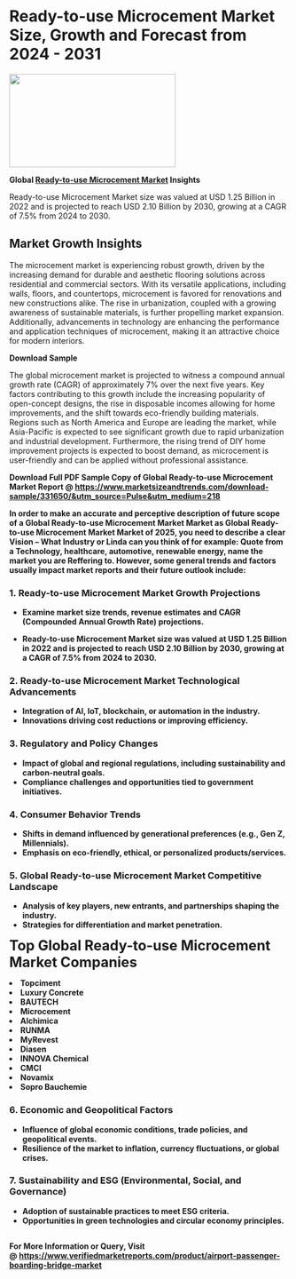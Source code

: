 <H1>Ready-to-use Microcement Market Size, Growth and Forecast from 2024 - 2031</H1><img class="aligncenter size-medium wp-image-584254" src="https://thirdeyenews.in/wp-content/uploads/2024/09/Global-Market-Research-300x168.jpeg" alt="" width="300" height="168" /><p><strong>Global&nbsp;<a href="https://www.marketsizeandtrends.com/download-sample/331650/&amp;utm_source=Pulse&amp;utm_medium=218">Ready-to-use Microcement Market</a> Insights</strong></p><p>Ready-to-use Microcement Market size was valued at USD 1.25 Billion in 2022 and is projected to reach USD 2.10 Billion by 2030, growing at a CAGR of 7.5% from 2024 to 2030.</p><p><h2>Market Growth Insights</h2> <p>The microcement market is experiencing robust growth, driven by the increasing demand for durable and aesthetic flooring solutions across residential and commercial sectors. With its versatile applications, including walls, floors, and countertops, microcement is favored for renovations and new constructions alike. The rise in urbanization, coupled with a growing awareness of sustainable materials, is further propelling market expansion. Additionally, advancements in technology are enhancing the performance and application techniques of microcement, making it an attractive choice for modern interiors.</p> <p><strong>Download Sample</strong></p> <p>The global microcement market is projected to witness a compound annual growth rate (CAGR) of approximately 7% over the next five years. Key factors contributing to this growth include the increasing popularity of open-concept designs, the rise in disposable incomes allowing for home improvements, and the shift towards eco-friendly building materials. Regions such as North America and Europe are leading the market, while Asia-Pacific is expected to see significant growth due to rapid urbanization and industrial development. Furthermore, the rising trend of DIY home improvement projects is expected to boost demand, as microcement is user-friendly and can be applied without professional assistance.</p> <p><strong></p><p><span class=""><strong>Download Full PDF Sample Copy of Global Ready-to-use Microcement Market Report</strong> @ <a href="https://www.marketsizeandtrends.com/download-sample/331650/&amp;utm_source=Pulse&amp;utm_medium=218" target="_blank">https://www.marketsizeandtrends.com/download-sample/331650/&amp;utm_source=Pulse&amp;utm_medium=218</a></span></p><p>In order to make an accurate and perceptive description of future scope of a Global&nbsp;Ready-to-use Microcement Market Market as Global&nbsp;Ready-to-use Microcement Market Market of 2025, you need to describe a clear Vision &ndash; What Industry or Linda can you think of for example: Quote from a Technology, healthcare, automotive, renewable energy, name the market you are Reffering to. However, some general trends and factors usually impact market reports and their future outlook include:</p><h3>1.&nbsp;<strong>Ready-to-use Microcement Market Growth Projections</strong></h3><ul><li>Examine market size trends, revenue estimates and CAGR (Compounded Annual Growth Rate) projections.</li><li><p>Ready-to-use Microcement Market size was valued at USD 1.25 Billion in 2022 and is projected to reach USD 2.10 Billion by 2030, growing at a CAGR of 7.5% from 2024 to 2030.</p></li></ul><h3>2.&nbsp;<strong>Ready-to-use Microcement Market Technological Advancements</strong></h3><ul><li>Integration of AI, IoT, blockchain, or automation in the industry.</li><li>Innovations driving cost reductions or improving efficiency.</li></ul><h3>3.&nbsp;<strong>Regulatory and Policy Changes</strong></h3><ul><li>Impact of global and regional regulations, including sustainability and carbon-neutral goals.</li><li>Compliance challenges and opportunities tied to government initiatives.</li></ul><h3>4.&nbsp;<strong>Consumer Behavior Trends</strong></h3><ul><li>Shifts in demand influenced by generational preferences (e.g., Gen Z, Millennials).</li><li>Emphasis on eco-friendly, ethical, or personalized products/services.</li></ul><h3>5.&nbsp;<strong>Global Ready-to-use Microcement Market Competitive Landscape</strong></h3><ul><li>Analysis of key players, new entrants, and partnerships shaping the industry.</li><li>Strategies for differentiation and market penetration.</li></ul><p data-pm-slice="1 1 []"><span style="color: inherit; font-family: inherit; font-size: 25px;">Top Global Ready-to-use Microcement Market Companies</span></p><div class="" data-test-id=""><p><li>Topciment</li><li> Luxury Concrete</li><li> BAUTECH</li><li> Microcement</li><li> Alchimica</li><li> RUNMA</li><li> MyRevest</li><li> Diasen</li><li> INNOVA Chemical</li><li> CMCI</li><li> Novamix</li><li> Sopro Bauchemie</li></p></div><h3>6.&nbsp;<strong>Economic and Geopolitical Factors</strong></h3><ul><li>Influence of global economic conditions, trade policies, and geopolitical events.</li><li>Resilience of the market to inflation, currency fluctuations, or global crises.</li></ul><h3>7.&nbsp;<strong>Sustainability and ESG (Environmental, Social, and Governance)</strong></h3><ul><li>Adoption of sustainable practices to meet ESG criteria.</li><li>Opportunities in green technologies and circular economy principles.</li></ul><h2><strong style="font-size: 14px;">For More Information or Query, Visit @&nbsp;</strong><a style="background-color: #ffffff; font-size: 14px;" href="https://www.marketsizeandtrends.com/report/ready-to-use-microcement-market/" target="_blank">https://www.verifiedmarketreports.com/product/airport-passenger-boarding-bridge-market</a></h2>
